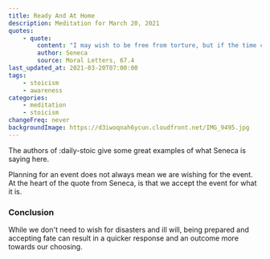 ```yaml
---
title: Ready And At Home
description: Meditation for March 20, 2021
quotes:
    - quote:
        content: "I may wish to be free from torture, but if the time comes for me to endure it, I'll wish to bear it courageously with bravery and honor. Wouldn't I prefer not to fall into war? But if war does befall me, I'll wish to carry nobly the wounds, starvation, and other necessities of war. Neither am I so crazy as to desire illness, but if I must suffer illness, I'll wish to do nothing rash or dishonorable. The point is not to wish for these adversities, but for the virtue that makes adversities bearable."
        author: Seneca
        source: Moral Letters, 67.4
last_updated_at: 2021-03-20T07:00:00
tags:
    - stoicism
    - awareness
categories:
    - meditation
    - stoicism
changeFreq: never
backgroundImage: https://d3iwoqnah6ycun.cloudfront.net/IMG_9495.jpg
---
```


The authors of :daily-stoic give some great examples of what Seneca is saying here.

Planning for an event does not always mean we are wishing for the event. At the heart of the quote from Seneca, is that 
we accept the event for what it is.

### Conclusion

While we don't need to wish for disasters and ill will, being prepared and accepting fate can result in a quicker 
response and an outcome more towards our choosing.
